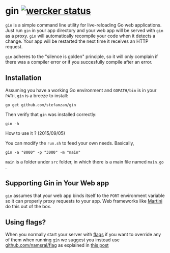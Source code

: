 gin [![wercker status](https://app.wercker.com/status/f413ccbd85cfc4a58a37f03dd7aaa87e "wercker status")](https://app.wercker.com/project/bykey/f413ccbd85cfc4a58a37f03dd7aaa87e)
========

`gin` is a simple command line utility for live-reloading Go web applications. 
Just run `gin` in your app directory and your web app will be served with 
`gin` as a proxy. `gin` will automatically recompile your code when it 
detects a change. Your app will be restarted the next time it receives an 
HTTP request.

`gin` adheres to the "silence is golden" principle, so it will only complain 
if there was a compiler error or if you succesfully compile after an error.

## Installation

Assuming you have a working Go environment and `GOPATH/bin` is in your 
`PATH`, `gin` is a breeze to install:

```shell
go get github.com/stefanzan/gin
```

Then verify that `gin` was installed correctly:

```shell
gin -h
```

How to use it ? (2015/09/05)

You can modify the `run.sh` to feed your own needs. Basically,
```shell
gin -a "8000" -p "3000" -m "main"
```
`main` is a folder under `src` folder, in which there is a main file named `main.go` . 



## Supporting Gin in Your Web app
`gin` assumes that your web app binds itself to the `PORT` environment 
variable so it can properly proxy requests to your app. Web frameworks 
like [Martini](http://github.com/codegangsta/martini) do this out of 
the box.

## Using flags?
When you normally start your server with [flags](https://godoc.org/flag)
if you want to override any of them when running `gin` we suggest you 
instead use [github.com/namsral/flag](https://github.com/namsral/flag)
as explained in [this post](http://stackoverflow.com/questions/24873883/organizing-environment-variables-golang/28160665#28160665)
